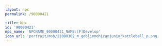 ```yaml
---
layout: npc
permalink: /90000421

title: Npc
id: '90000421'
npc_name: 'NPCNAME_90000421_NAME:[F]Develop'
icon_url: 'portrait/mob/21000382_m_goblinmohicanjuniorkattlebell_p.png'
---
```


